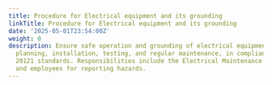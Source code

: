 ```yaml
---
title: Procedure for Electrical equipment and its grounding
linkTitle: Procedure for Electrical equipment and its grounding
date: '2025-05-01T23:54:00Z'
weight: 0
description: Ensure safe operation and grounding of electrical equipment through inspections,
  planning, installation, testing, and regular maintenance, in compliance with ISO
  20121 standards. Responsibilities include the Electrical Maintenance Team, supervisors,
  and employees for reporting hazards.
---
```



<!-- Unsupported block type: table_of_contents -->

<!-- Unsupported block type: unsupported -->

